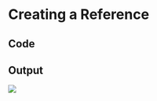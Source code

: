 # Creating a Reference

## Code

<code-block src="ERModel/reference.ermd"/>

## Output

![](reference.png)